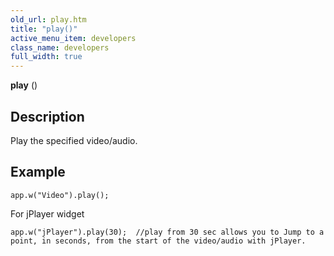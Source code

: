 ```yaml
---
old_url: play.htm
title: "play()"
active_menu_item: developers
class_name: developers
full_width: true
---
```



**play** ()

## Description

Play the specified video/audio.

## Example

     
    app.w("Video").play();
    
For jPlayer widget

	app.w("jPlayer").play(30);  //play from 30 sec allows you to Jump to a point, in seconds, from the start of the video/audio with jPlayer.

   

